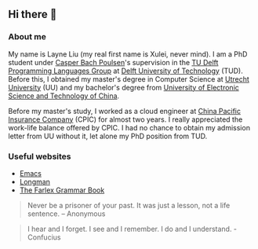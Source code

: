 ## Hi there 👋

### About me
My name is Layne Liu (my real first name is Xulei, never mind). I am a PhD student under [Casper Bach Poulsen](https://www.tudelft.nl/en/staff/c.b.poulsen/?cHash=2da108945c5287a90cdaacb197983bfa)'s supervision in the [TU Delft Programming Languages Group](https://pl.ewi.tudelft.nl/) at [Delft University of Technology](https://www.tudelft.nl/en/) (TUD). Before this, I obtained my master's degree in Computer Science at [Utrecht University](https://www.uu.nl/en) (UU) and my bachelor's degree from [University of Electronic Science and Technology of China](https://en.uestc.edu.cn/). 

Before my master's study, I worked as a cloud engineer at [China Pacific Insurance Company](https://www.cpic.com.cn/) (CPIC) for almost two years. I really appreciated the work-life balance offered by CPIC. I had no chance to obtain my admission letter from UU without it, let alone my PhD position from TUD.

### Useful websites

- [Emacs](https://www.gnu.org/software/emacs/)
- [Longman](https://www.ldoceonline.com/)
- [The Farlex Grammar Book](https://www.thefreedictionary.com/The-Farlex-Grammar-Book.htm)

> Never be a prisoner of your past. It was just a lesson, not a life sentence. – Anonymous

> I hear and I forget. I see and I remember. I do and I understand. - Confucius

